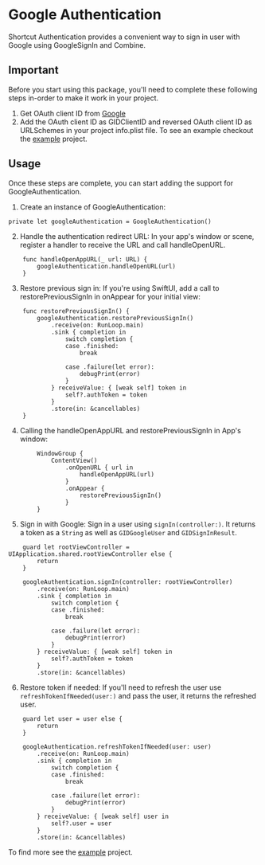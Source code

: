# Google Authentication
Shortcut Authentication provides a convenient way to sign in user with Google using GoogleSignIn and Combine.

## Important
Before you start using this package, you'll need to complete these following steps in-order to make it work in your project.

1. Get OAuth client ID from [Google](https://developers.google.com/identity/sign-in/ios/start-integrating)
2. Add the OAuth client ID as GIDClientID and reversed OAuth client ID as URLSchemes in your project info.plist file.
To see an example checkout the [example](Example) project.

## Usage
Once these steps are complete, you can start adding the support for GoogleAuthentication.

1. Create an instance of GoogleAuthentication:
```
private let googleAuthentication = GoogleAuthentication()
```

2.  Handle the authentication redirect URL:
In your app's window or scene, register a handler to receive the URL and call handleOpenURL.

```
    func handleOpenAppURL(_ url: URL) {
        googleAuthentication.handleOpenURL(url)
    }
```
    
3. Restore previous sign in:
If you're using SwiftUI, add a call to restorePreviousSignIn in onAppear for your initial view:

```
    func restorePreviousSignIn() {
        googleAuthentication.restorePreviousSignIn()
            .receive(on: RunLoop.main)
            .sink { completion in
                switch completion {
                case .finished:
                    break

                case .failure(let error):
                    debugPrint(error)
                }
            } receiveValue: { [weak self] token in
                self?.authToken = token
            }
            .store(in: &cancellables)
    }
```
    
4. Calling the handleOpenAppURL and restorePreviousSignIn in App's window:
```
        WindowGroup {
            ContentView()
                .onOpenURL { url in
                    handleOpenAppURL(url)
                }
                .onAppear {
                    restorePreviousSignIn()
                }
        }
```

5. Sign in with Google:
Sign in a user using `signIn(controller:)`. It returns a token as a `String` as well as `GIDGoogleUser` and `GIDSignInResult`.
```
    guard let rootViewController = UIApplication.shared.rootViewController else {
        return
    }

    googleAuthentication.signIn(controller: rootViewController)
        .receive(on: RunLoop.main)
        .sink { completion in
            switch completion {
            case .finished:
                break

            case .failure(let error):
                debugPrint(error)
            }
        } receiveValue: { [weak self] token in
            self?.authToken = token
        }
        .store(in: &cancellables)
```

6. Restore token if needed:
If you'll need to refresh the user use `refreshTokenIfNeeded(user:)` and pass the user, it returns the refreshed user.

```
    guard let user = user else {
        return
    }

    googleAuthentication.refreshTokenIfNeeded(user: user)
        .receive(on: RunLoop.main)
        .sink { completion in
            switch completion {
            case .finished:
                break

            case .failure(let error):
                debugPrint(error)
            }
        } receiveValue: { [weak self] user in
            self?.user = user
        }
        .store(in: &cancellables)
```

To find more see the [example](Example) project.
